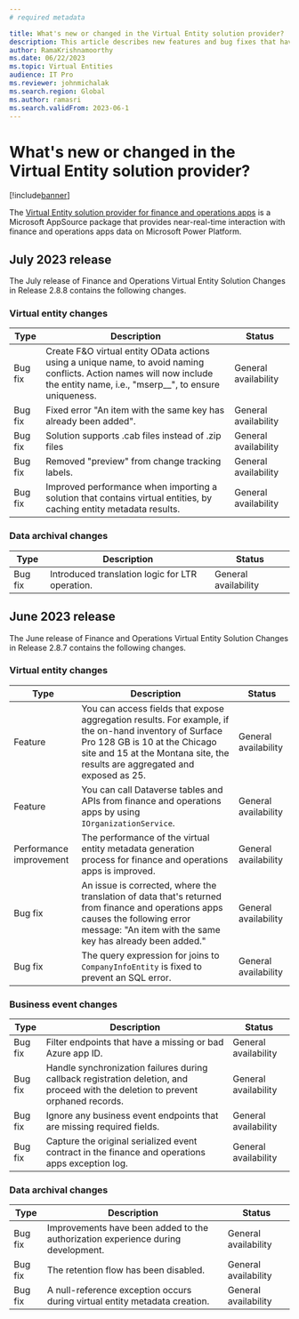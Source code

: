 ```yaml
---
# required metadata

title: What's new or changed in the Virtual Entity solution provider?
description: This article describes new features and bug fixes that have been released in the Virtual Entity solution provider for finance and operations apps.
author: RamaKrishnamoorthy
ms.date: 06/22/2023
ms.topic: Virtual Entities
audience: IT Pro
ms.reviewer: johnmichalak
ms.search.region: Global
ms.author: ramasri
ms.search.validFrom: 2023-06-1
---
```


# What's new or changed in the Virtual Entity solution provider?

[!include[banner](../includes/banner.md)]

The [Virtual Entity solution provider for finance and operations apps](https://appsource.microsoft.com/product/dynamics-365/mscrm.finance_and_operations_virtual_entity) is a Microsoft AppSource package that provides near-real-time interaction with finance and operations apps data on Microsoft Power Platform.

## July 2023 release

The July release of Finance and Operations Virtual Entity Solution Changes in Release 2.8.8 contains the following changes.

### Virtual entity changes

| Type | Description | Status |
|---|---|---|
| Bug fix | Create F&O virtual entity OData actions using a unique name, to avoid naming conflicts. Action names will now include the entity name, i.e., "mserp_<entity name>_<action name>", to ensure uniqueness. | General availability |
| Bug fix | Fixed error "An item with the same key has already been added". | General availability |
| Bug fix | Solution supports .cab files instead of .zip files | General availability |
| Bug fix | Removed "preview" from change tracking labels. | General availability |
| Bug fix | Improved performance when importing a solution that contains virtual entities, by caching entity metadata results. | General availability |

### Data archival changes

| Type | Description | Status |
|---|---|---|
| Bug fix | Introduced translation logic for LTR operation. | General availability |

## June 2023 release

The June release of Finance and Operations Virtual Entity Solution Changes in Release 2.8.7 contains the following changes.

### Virtual entity changes

| Type | Description | Status |
|---|---|---|
| Feature | You can access fields that expose aggregation results. For example, if the on-hand inventory of Surface Pro 128 GB is 10 at the Chicago site and 15 at the Montana site, the results are aggregated and exposed as 25. | General availability |
| Feature | You can call Dataverse tables and APIs from finance and operations apps by using `IOrganizationService`. | General availability |
| Performance improvement | The performance of the virtual entity metadata generation process for finance and operations apps is improved. | General availability |
| Bug fix | An issue is corrected, where the translation of data that's returned from finance and operations apps causes the following error message: "An item with the same key has already been added." | General availability |
| Bug fix | The query expression for joins to `CompanyInfoEntity` is fixed to prevent an SQL error. | General availability |

### Business event changes

| Type | Description | Status |
|---|---|---|
| Bug fix | Filter endpoints that have a missing or bad Azure app ID. | General availability |
| Bug fix | Handle synchronization failures during callback registration deletion, and proceed with the deletion to prevent orphaned records. | General availability |
| Bug fix | Ignore any business event endpoints that are missing required fields. | General availability |
| Bug fix | Capture the original serialized event contract in the finance and operations apps exception log. | General availability |

### Data archival changes

| Type | Description | Status |
|---|---|---|
| Bug fix | Improvements have been added to the authorization experience during development. | General availability |
| Bug fix | The retention flow has been disabled. | General availability |
| Bug fix | A null-reference exception occurs during virtual entity metadata creation. | General availability |
